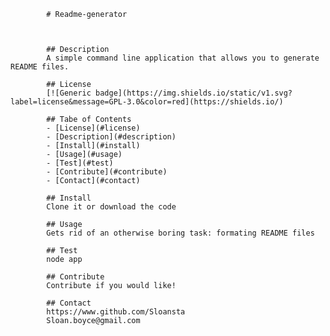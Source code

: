 
            # Readme-generator



            ## Description
            A simple command line application that allows you to generate README files.

            ## License
            [![Generic badge](https://img.shields.io/static/v1.svg?label=license&message=GPL-3.0&color=red](https://shields.io/)

            ## Tabe of Contents
            - [License](#license)
            - [Description](#description)
            - [Install](#install)
            - [Usage](#usage)
            - [Test](#test)
            - [Contribute](#contribute)
            - [Contact](#contact)

            ## Install 
            Clone it or download the code

            ## Usage
            Gets rid of an otherwise boring task: formating README files

            ## Test
            node app

            ## Contribute
            Contribute if you would like! 

            ## Contact
            https://www.github.com/Sloansta
            Sloan.boyce@gmail.com       
         